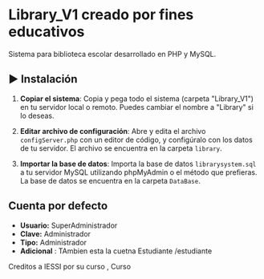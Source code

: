 # Library_V1 creado por fines educativos

Sistema para biblioteca escolar desarrollado en PHP y MySQL.

## ▶️ Instalación

1. **Copiar el sistema**: Copia y pega todo el sistema (carpeta "Library_V1") en tu servidor local o remoto. Puedes cambiar el nombre a "Library" si lo deseas.

2. **Editar archivo de configuración**: Abre y edita el archivo `configServer.php` con un editor de código, y configúralo con los datos de tu servidor. El archivo se encuentra en la carpeta `library`.

3. **Importar la base de datos**: Importa la base de datos `librarysystem.sql` a tu servidor MySQL utilizando phpMyAdmin o el método que prefieras. La base de datos se encuentra en la carpeta `DataBase`.

## Cuenta por defecto

- **Usuario:** SuperAdministrador
- **Clave:** Administrador
- **Tipo:** Administrador
- **Adicional** : TAmbien esta la cuetna Estudiante /estudiante

Creditos a IESSI por su curso , Curso
